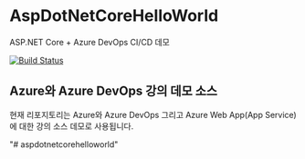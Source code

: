 # AspDotNetCoreHelloWorld
ASP.NET Core + Azure DevOps CI/CD 데모

[![Build Status](https://dev.azure.com/redplus/AspDotNetCoreHelloWorld/_apis/build/status/AspDotNetCoreHelloWorld-ASP.NET%20Core-CI?branchName=master)](https://dev.azure.com/redplus/AspDotNetCoreHelloWorld/_build/latest?definitionId=19&branchName=master)


## Azure와 Azure DevOps 강의 데모 소스

현재 리포지토리는 Azure와 Azure DevOps 그리고 Azure Web App(App Service)에 대한 강의 소스 데모로 사용됩니다.

"# aspdotnetcorehelloworld" 
